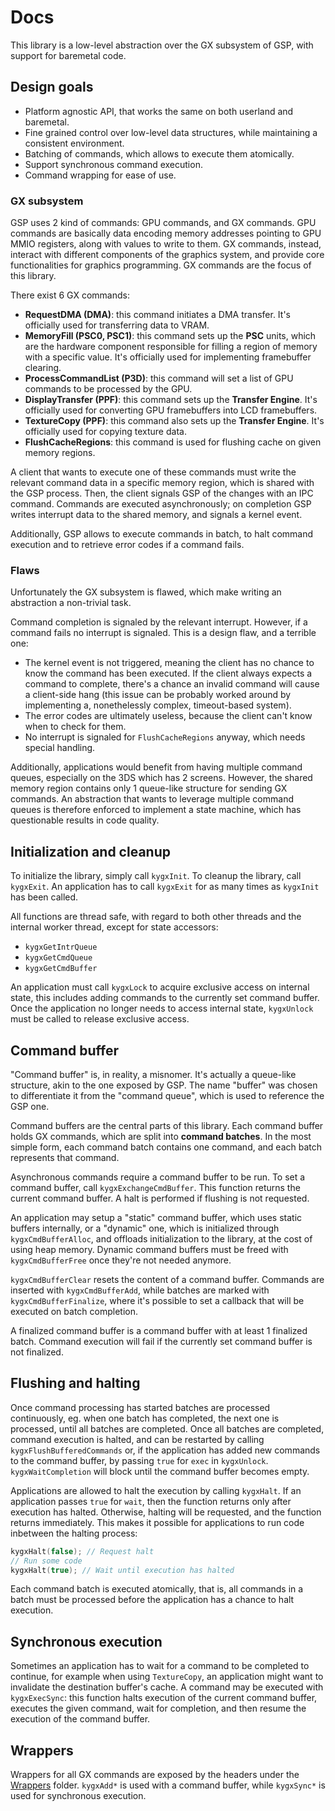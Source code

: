 # Docs

This library is a low-level abstraction over the GX subsystem of GSP, with support for baremetal code.

## Design goals

- Platform agnostic API, that works the same on both userland and baremetal.
- Fine grained control over low-level data structures, while maintaining a consistent environment.
- Batching of commands, which allows to execute them atomically.
- Support synchronous command execution.
- Command wrapping for ease of use.

### GX subsystem

GSP uses 2 kind of commands: GPU commands, and GX commands. GPU commands are basically data encoding memory addresses pointing to GPU MMIO registers, along with values to write to them. GX commands, instead, interact with different components of the graphics system, and provide core functionalities for graphics programming. GX commands are the focus of this library.

There exist 6 GX commands:

- **RequestDMA (DMA)**: this command initiates a DMA transfer. It's officially used for transferring data to VRAM.
- **MemoryFill (PSC0, PSC1)**: this command sets up the **PSC** units, which are the hardware component responsible for filling a region of memory with a specific value. It's officially used for implementing framebuffer clearing.
- **ProcessCommandList (P3D)**: this command will set a list of GPU commands to be processed by the GPU.
- **DisplayTransfer (PPF)**: this command sets up the **Transfer Engine**. It's officially used for converting GPU framebuffers into LCD framebuffers.
- **TextureCopy (PPF)**: this command also sets up the **Transfer Engine**. It's officially used for copying texture data.
- **FlushCacheRegions**: this command is used for flushing cache on given memory regions.

A client that wants to execute one of these commands must write the relevant command data in a specific memory region, which is shared with the GSP process. Then, the client signals GSP of the changes with an IPC command. Commands are executed asynchronously; on completion GSP writes interrupt data to the shared memory, and signals a kernel event.

Additionally, GSP allows to execute commands in batch, to halt command execution and to retrieve error codes if a command fails.

### Flaws

Unfortunately the GX subsystem is flawed, which make writing an abstraction a non-trivial task. 

Command completion is signaled by the relevant interrupt. However, if a command fails no interrupt is signaled. This is a design flaw, and a terrible one:

- The kernel event is not triggered, meaning the client has no chance to know the command has been executed. If the client always expects a command to complete, there's a chance an invalid command will cause a client-side hang (this issue can be probably worked around by implementing a, nonethelessly complex, timeout-based system).
- The error codes are ultimately useless, because the client can't know when to check for them.
- No interrupt is signaled for `FlushCacheRegions` anyway, which needs special handling.

Additionally, applications would benefit from having multiple command queues, especially on the 3DS which has 2 screens. However, the shared memory region contains only 1 queue-like structure for sending GX commands. An abstraction that wants to leverage multiple command queues is therefore enforced to implement a state machine, which has questionable results in code quality.

## Initialization and cleanup

To initialize the library, simply call `kygxInit`. To cleanup the library, call `kygxExit`. An application has to call `kygxExit` for as many times as `kygxInit` has been called.

All functions are thread safe, with regard to both other threads and the internal worker thread, except for state accessors:

- `kygxGetIntrQueue`
- `kygxGetCmdQueue`
- `kygxGetCmdBuffer`

An application must call `kygxLock` to acquire exclusive access on internal state, this includes adding commands to the currently set command buffer. Once the application no longer needs to access internal state, `kygxUnlock` must be called to release exclusive access.

## Command buffer

"Command buffer" is, in reality, a misnomer. It's actually a queue-like structure, akin to the one exposed by GSP. The name "buffer" was chosen to differentiate it from the "command queue", which is used to reference the GSP one.

Command buffers are the central parts of this library. Each command buffer holds GX commands, which are split into **command batches**. In the most simple form, each command batch contains one command, and each batch represents that command.

Asynchronous commands require a command buffer to be run. To set a command buffer, call `kygxExchangeCmdBuffer`. This function returns the current command buffer. A halt is performed if flushing is not requested.

An application may setup a "static" command buffer, which uses static buffers internally, or a "dynamic" one, which is initialized through `kygxCmdBufferAlloc`, and offloads initialization to the library, at the cost of using heap memory. Dynamic command buffers must be freed with `kygxCmdBufferFree` once they're not needed anymore.

`kygxCmdBufferClear` resets the content of a command buffer. Commands are inserted with `kygxCmdBufferAdd`, while batches are marked with `kygxCmdBufferFinalize`, where it's possible to set a callback that will be executed on batch completion.

A finalized command buffer is a command buffer with at least 1 finalized batch. Command execution will fail if the currently set command buffer is not finalized.

## Flushing and halting

Once command processing has started batches are processed continuously, eg. when one batch has completed, the next one is processed, until all batches are completed. Once all batches are completed, command execution is halted, and can be restarted by calling `kygxFlushBufferedCommands` or, if the application has added new commands to the command buffer, by passing `true` for `exec` in `kygxUnlock`. `kygxWaitCompletion` will block until the command buffer becomes empty.

Applications are allowed to halt the execution by calling `kygxHalt`. If an application passes `true` for `wait`, then the function returns only after execution has halted. Otherwise, halting will be requested, and the function returns immediately. This makes it possible for applications to run code inbetween the halting process:

```c
kygxHalt(false); // Request halt
// Run some code
kygxHalt(true); // Wait until execution has halted
```

Each command batch is executed atomically, that is, all commands in a batch must be processed before the application has a chance to halt execution.

## Synchronous execution

Sometimes an application has to wait for a command to be completed to continue, for example when using `TextureCopy`, an application might want to invalidate the destination buffer's cache. A command may be executed with `kygxExecSync`: this function halts execution of the current command buffer, executes the given command, wait for completion, and then resume the execution of the command buffer.

## Wrappers

Wrappers for all GX commands are exposed by the headers under the [Wrappers](Include/GX/Wrappers) folder. `kygxAdd*` is used with a command buffer, while `kygxSync*` is used for synchronous execution.
